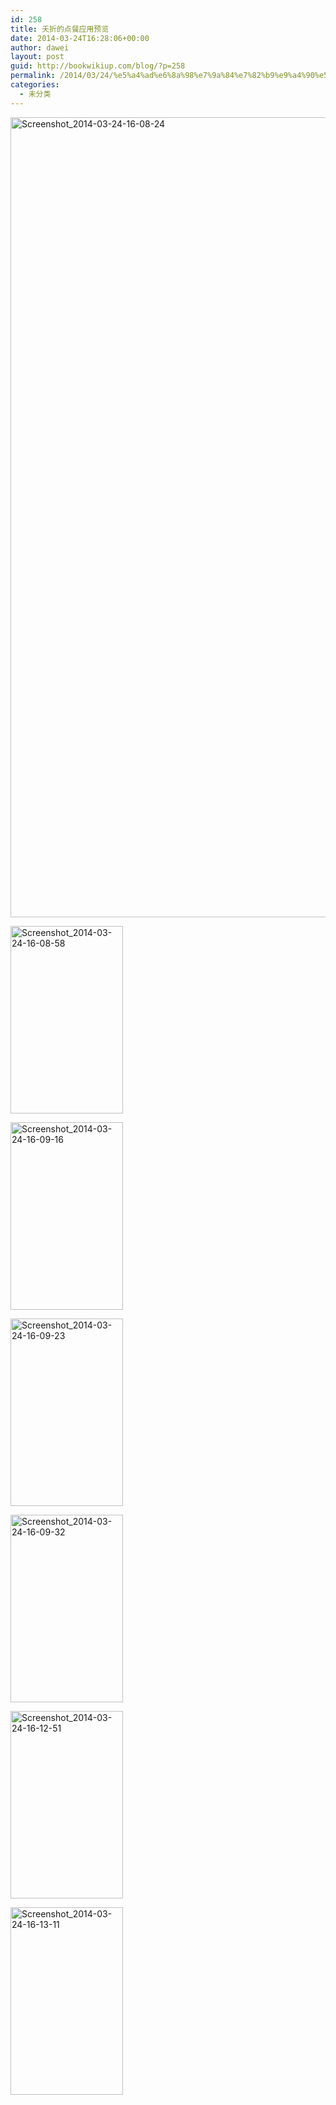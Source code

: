 ```yaml
---
id: 258
title: 夭折的点餐应用预览
date: 2014-03-24T16:28:06+00:00
author: dawei
layout: post
guid: http://bookwikiup.com/blog/?p=258
permalink: /2014/03/24/%e5%a4%ad%e6%8a%98%e7%9a%84%e7%82%b9%e9%a4%90%e5%ba%94%e7%94%a8%e9%a2%84%e8%a7%88/
categories:
  - 未分类
---
```

[<img src="http://bookwikiup.com/blog/wp-content/uploads/2014/03/Screenshot_2014-03-24-16-08-24.png" alt="Screenshot_2014-03-24-16-08-24" width="768" height="1280" class="alignnone size-full wp-image-263" />](http://bookwikiup.com/blog/wp-content/uploads/2014/03/Screenshot_2014-03-24-16-08-24.png)

[<img src="http://bookwikiup.com/blog/wp-content/uploads/2014/03/Screenshot_2014-03-24-16-08-58.png" alt="Screenshot_2014-03-24-16-08-58" width="180" height="300" class="alignnone size-medium wp-image-264" />](http://bookwikiup.com/blog/wp-content/uploads/2014/03/Screenshot_2014-03-24-16-08-58.png)

[<img src="http://bookwikiup.com/blog/wp-content/uploads/2014/03/Screenshot_2014-03-24-16-09-16.png" alt="Screenshot_2014-03-24-16-09-16" width="180" height="300" class="alignnone size-medium wp-image-265" />](http://bookwikiup.com/blog/wp-content/uploads/2014/03/Screenshot_2014-03-24-16-09-16.png)

[<img src="http://bookwikiup.com/blog/wp-content/uploads/2014/03/Screenshot_2014-03-24-16-09-23.png" alt="Screenshot_2014-03-24-16-09-23" width="180" height="300" class="alignnone size-medium wp-image-266" />](http://bookwikiup.com/blog/wp-content/uploads/2014/03/Screenshot_2014-03-24-16-09-23.png)

[<img src="http://bookwikiup.com/blog/wp-content/uploads/2014/03/Screenshot_2014-03-24-16-09-32.png" alt="Screenshot_2014-03-24-16-09-32" width="180" height="300" class="alignnone size-medium wp-image-267" />](http://bookwikiup.com/blog/wp-content/uploads/2014/03/Screenshot_2014-03-24-16-09-32.png)

[<img src="http://bookwikiup.com/blog/wp-content/uploads/2014/03/Screenshot_2014-03-24-16-12-51.png" alt="Screenshot_2014-03-24-16-12-51" width="180" height="300" class="alignnone size-medium wp-image-268" />](http://bookwikiup.com/blog/wp-content/uploads/2014/03/Screenshot_2014-03-24-16-12-51.png)

[<img src="http://bookwikiup.com/blog/wp-content/uploads/2014/03/Screenshot_2014-03-24-16-13-11.png" alt="Screenshot_2014-03-24-16-13-11" width="180" height="300" class="alignnone size-medium wp-image-269" />](http://bookwikiup.com/blog/wp-content/uploads/2014/03/Screenshot_2014-03-24-16-13-11.png)